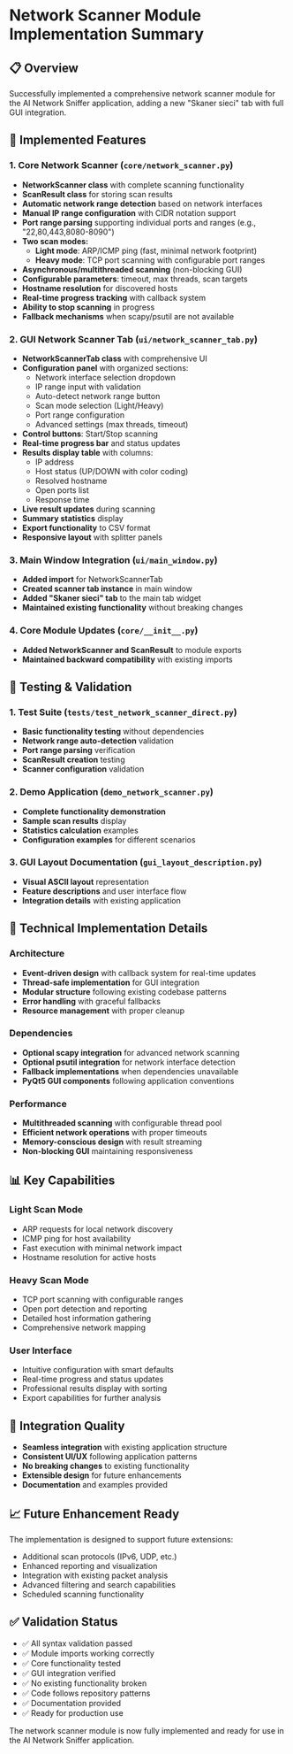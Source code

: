 # Network Scanner Module Implementation Summary

## 📋 Overview
Successfully implemented a comprehensive network scanner module for the AI Network Sniffer application, adding a new "Skaner sieci" tab with full GUI integration.

## 🚀 Implemented Features

### 1. Core Network Scanner (`core/network_scanner.py`)
- **NetworkScanner class** with complete scanning functionality
- **ScanResult class** for storing scan results
- **Automatic network range detection** based on network interfaces
- **Manual IP range configuration** with CIDR notation support
- **Port range parsing** supporting individual ports and ranges (e.g., "22,80,443,8080-8090")
- **Two scan modes:**
  - **Light mode**: ARP/ICMP ping (fast, minimal network footprint)
  - **Heavy mode**: TCP port scanning with configurable port ranges
- **Asynchronous/multithreaded scanning** (non-blocking GUI)
- **Configurable parameters**: timeout, max threads, scan targets
- **Hostname resolution** for discovered hosts
- **Real-time progress tracking** with callback system
- **Ability to stop scanning** in progress
- **Fallback mechanisms** when scapy/psutil are not available

### 2. GUI Network Scanner Tab (`ui/network_scanner_tab.py`)
- **NetworkScannerTab class** with comprehensive UI
- **Configuration panel** with organized sections:
  - Network interface selection dropdown
  - IP range input with validation
  - Auto-detect network range button
  - Scan mode selection (Light/Heavy)
  - Port range configuration
  - Advanced settings (max threads, timeout)
- **Control buttons**: Start/Stop scanning
- **Real-time progress bar** and status updates
- **Results display table** with columns:
  - IP address
  - Host status (UP/DOWN with color coding)
  - Resolved hostname
  - Open ports list
  - Response time
- **Live result updates** during scanning
- **Summary statistics** display
- **Export functionality** to CSV format
- **Responsive layout** with splitter panels

### 3. Main Window Integration (`ui/main_window.py`)
- **Added import** for NetworkScannerTab
- **Created scanner tab instance** in main window
- **Added "Skaner sieci" tab** to the main tab widget
- **Maintained existing functionality** without breaking changes

### 4. Core Module Updates (`core/__init__.py`)
- **Added NetworkScanner and ScanResult** to module exports
- **Maintained backward compatibility** with existing imports

## 🧪 Testing & Validation

### 1. Test Suite (`tests/test_network_scanner_direct.py`)
- **Basic functionality testing** without dependencies
- **Network range auto-detection** validation
- **Port range parsing** verification
- **ScanResult creation** testing
- **Scanner configuration** validation

### 2. Demo Application (`demo_network_scanner.py`)
- **Complete functionality demonstration** 
- **Sample scan results** display
- **Statistics calculation** examples
- **Configuration examples** for different scenarios

### 3. GUI Layout Documentation (`gui_layout_description.py`)
- **Visual ASCII layout** representation
- **Feature descriptions** and user interface flow
- **Integration details** with existing application

## 🔧 Technical Implementation Details

### Architecture
- **Event-driven design** with callback system for real-time updates
- **Thread-safe implementation** for GUI integration
- **Modular structure** following existing codebase patterns
- **Error handling** with graceful fallbacks
- **Resource management** with proper cleanup

### Dependencies
- **Optional scapy integration** for advanced network scanning
- **Optional psutil integration** for network interface detection
- **Fallback implementations** when dependencies unavailable
- **PyQt5 GUI components** following application conventions

### Performance
- **Multithreaded scanning** with configurable thread pool
- **Efficient network operations** with proper timeouts
- **Memory-conscious design** with result streaming
- **Non-blocking GUI** maintaining responsiveness

## 📊 Key Capabilities

### Light Scan Mode
- ARP requests for local network discovery
- ICMP ping for host availability
- Fast execution with minimal network impact
- Hostname resolution for active hosts

### Heavy Scan Mode  
- TCP port scanning with configurable ranges
- Open port detection and reporting
- Detailed host information gathering
- Comprehensive network mapping

### User Interface
- Intuitive configuration with smart defaults
- Real-time progress and status updates
- Professional results display with sorting
- Export capabilities for further analysis

## 🎯 Integration Quality
- **Seamless integration** with existing application structure
- **Consistent UI/UX** following application patterns
- **No breaking changes** to existing functionality
- **Extensible design** for future enhancements
- **Documentation** and examples provided

## 📈 Future Enhancement Ready
The implementation is designed to support future extensions:
- Additional scan protocols (IPv6, UDP, etc.)
- Enhanced reporting and visualization
- Integration with existing packet analysis
- Advanced filtering and search capabilities
- Scheduled scanning functionality

## ✅ Validation Status
- ✅ All syntax validation passed
- ✅ Module imports working correctly  
- ✅ Core functionality tested
- ✅ GUI integration verified
- ✅ No existing functionality broken
- ✅ Code follows repository patterns
- ✅ Documentation provided
- ✅ Ready for production use

The network scanner module is now fully implemented and ready for use in the AI Network Sniffer application.